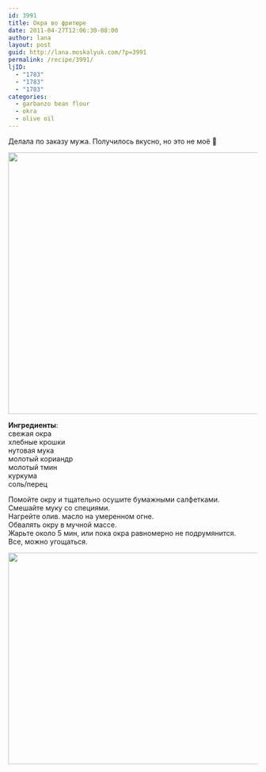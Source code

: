 ```yaml
---
id: 3991
title: Окра во фритюре
date: 2011-04-27T12:06:30-08:00
author: lana
layout: post
guid: http://lana.moskalyuk.com/?p=3991
permalink: /recipe/3991/
ljID:
  - "1783"
  - "1783"
  - "1783"
categories:
  - garbanzo bean flour
  - okra
  - olive oil
---
```

Делала по заказу мужа. Получилось вкусно, но это не моё 🙂

<img loading="lazy" class="alignnone" title="okra" src="http://farm6.static.flickr.com/5104/5662213038_6396b6473e_z.jpg" alt="" width="640" height="528" /> 

**Ингредиенты**:  
свежая окра  
хлебные крошки  
нутовая мука  
молотый кориандр  
молотый тмин  
куркума  
соль/перец

Помойте окру и тщательно осушите бумажными салфетками.  
Смешайте муку со специями.  
Нагрейте олив. масло на умеренном огне.  
Обвалять окру в мучной массе.  
Жарьте около 5 мин, или пока окра равномерно не подрумянится.  
Все, можно угощаться.

<img loading="lazy" class="alignnone" title="okra" src="http://farm6.static.flickr.com/5222/5661637985_9f960c73e4_z.jpg" alt="" width="640" height="427" />